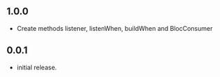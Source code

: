 ## 1.0.0

* Create methods listener, listenWhen, buildWhen and BlocConsumer

## 0.0.1

* initial release.





